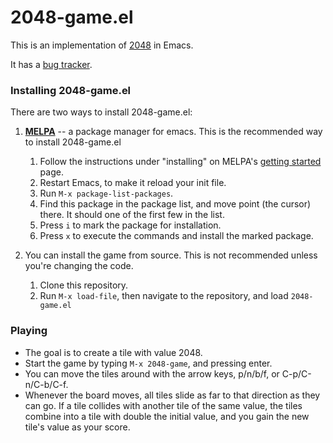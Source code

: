 # 2048-game.el #

This is an implementation of [2048](http://gabrielecirulli.github.io/2048/) in Emacs.

It has a [bug tracker](https://todo.sr.ht/~zck/game-2048).

### Installing 2048-game.el ###

There are two ways to install 2048-game.el:

1. **[MELPA](https://melpa.org/#/2048-game)** -- a package manager for emacs. This is the recommended way to install 2048-game.el
    1. Follow the instructions under "installing" on MELPA's [getting started](https://melpa.org/#/getting-started) page.
    2. Restart Emacs, to make it reload your init file.
    3. Run `M-x package-list-packages`.
    4. Find this package in the package list, and move point (the cursor) there. It should one of the first few in the list.
    5. Press `i` to mark the package for installation.
    6. Press `x` to execute the commands and install the marked package.

2. You can install the game from source. This is not recommended unless you're changing the code.
    1. Clone this repository.
    2. Run `M-x load-file`, then navigate to the repository, and load `2048-game.el`

### Playing ###

* The goal is to create a tile with value 2048.
* Start the game by typing `M-x 2048-game`, and pressing enter.
* You can move the tiles around with the arrow keys, p/n/b/f, or C-p/C-n/C-b/C-f.
* Whenever the board moves, all tiles slide as far to that direction as they can go. If a tile collides with another tile of the same value, the tiles combine into a  tile with double the initial value, and you gain the new tile's value as your score.
